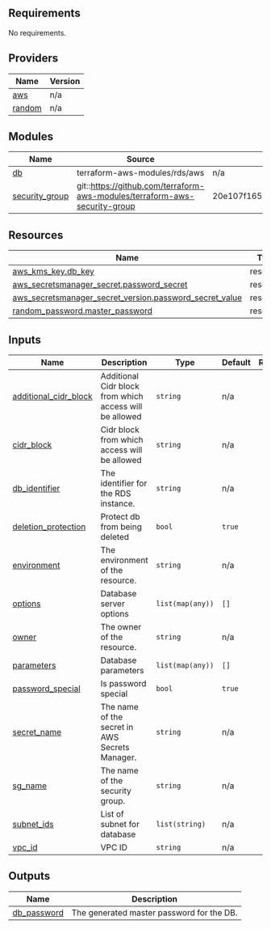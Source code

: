 <!-- BEGIN_TF_DOCS -->
## Requirements

No requirements.

## Providers

| Name | Version |
|------|---------|
| <a name="provider_aws"></a> [aws](#provider\_aws) | n/a |
| <a name="provider_random"></a> [random](#provider\_random) | n/a |

## Modules

| Name | Source | Version |
|------|--------|---------|
| <a name="module_db"></a> [db](#module\_db) | terraform-aws-modules/rds/aws | n/a |
| <a name="module_security_group"></a> [security\_group](#module\_security\_group) | git::https://github.com/terraform-aws-modules/terraform-aws-security-group | 20e107f1658bc5c8b23efce2e17406e74e6cbeae |

## Resources

| Name | Type |
|------|------|
| [aws_kms_key.db_key](https://registry.terraform.io/providers/hashicorp/aws/latest/docs/resources/kms_key) | resource |
| [aws_secretsmanager_secret.password_secret](https://registry.terraform.io/providers/hashicorp/aws/latest/docs/resources/secretsmanager_secret) | resource |
| [aws_secretsmanager_secret_version.password_secret_value](https://registry.terraform.io/providers/hashicorp/aws/latest/docs/resources/secretsmanager_secret_version) | resource |
| [random_password.master_password](https://registry.terraform.io/providers/hashicorp/random/latest/docs/resources/password) | resource |

## Inputs

| Name | Description | Type | Default | Required |
|------|-------------|------|---------|:--------:|
| <a name="input_additional_cidr_block"></a> [additional\_cidr\_block](#input\_additional\_cidr\_block) | Additional Cidr block from which access will be allowed | `string` | n/a | yes |
| <a name="input_cidr_block"></a> [cidr\_block](#input\_cidr\_block) | Cidr block from which access will be allowed | `string` | n/a | yes |
| <a name="input_db_identifier"></a> [db\_identifier](#input\_db\_identifier) | The identifier for the RDS instance. | `string` | n/a | yes |
| <a name="input_deletion_protection"></a> [deletion\_protection](#input\_deletion\_protection) | Protect db from being deleted | `bool` | `true` | no |
| <a name="input_environment"></a> [environment](#input\_environment) | The environment of the resource. | `string` | n/a | yes |
| <a name="input_options"></a> [options](#input\_options) | Database server options | `list(map(any))` | `[]` | no |
| <a name="input_owner"></a> [owner](#input\_owner) | The owner of the resource. | `string` | n/a | yes |
| <a name="input_parameters"></a> [parameters](#input\_parameters) | Database parameters | `list(map(any))` | `[]` | no |
| <a name="input_password_special"></a> [password\_special](#input\_password\_special) | Is password special | `bool` | `true` | no |
| <a name="input_secret_name"></a> [secret\_name](#input\_secret\_name) | The name of the secret in AWS Secrets Manager. | `string` | n/a | yes |
| <a name="input_sg_name"></a> [sg\_name](#input\_sg\_name) | The name of the security group. | `string` | n/a | yes |
| <a name="input_subnet_ids"></a> [subnet\_ids](#input\_subnet\_ids) | List of subnet for database | `list(string)` | n/a | yes |
| <a name="input_vpc_id"></a> [vpc\_id](#input\_vpc\_id) | VPC ID | `string` | n/a | yes |

## Outputs

| Name | Description |
|------|-------------|
| <a name="output_db_password"></a> [db\_password](#output\_db\_password) | The generated master password for the DB. |
<!-- END_TF_DOCS -->